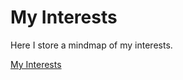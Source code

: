 # My Interests

Here I store a mindmap of my interests.

[My Interests](https://raw.githubusercontent.com/clementi/interests-mindmap/refs/heads/master/markdown-map.svg?token=GHSAT0AAAAAAC6LBBUGU4THRKDDNDOIMUWOZ63APEQ)
